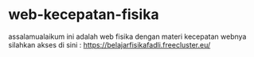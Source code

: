 # web-kecepatan-fisika
assalamualaikum ini adalah web fisika dengan materi kecepatan webnya silahkan akses di sini : https://belajarfisikafadli.freecluster.eu/
